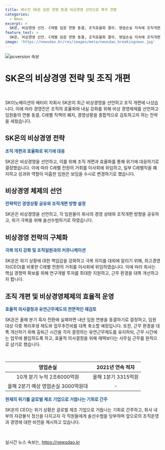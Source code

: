 ```yaml
---
title: 배수진 SK온 임원 연봉 동결 비상경영 선언으로 흑자 전환
categories:
  - News
excerpt: >
  SK온, 비상경영 선언. C레벨 임원 연봉 동결, 조직효율화 결의. 영업손실 지속에 조직개편과 임원 축소 등 신속 대응. 해외 출장·복리후생 제도 대폭 축소. 연구개발 투자 유지, 업무추진비 축소. 유연근무제는 유지하되 사무실 근무 우선. CEO는 경영진과 구성원에 강력한 동참 요청. 위기는 내실 다지는 기회로 이 CEO는 강조.
feature_text: >
  SK온, 비상경영 선언. C레벨 임원 연봉 동결, 조직효율화 결의. 영업손실 지속에 조직개편과 임원 축소 등 신속 대응. 해외 출장·복리후생 제도 대폭 축소. 연구개발 투자 유지, 업무추진비 축소. 유연근무제는 유지하되 사무실 근무 우선. CEO는 경영진과 구성원에 강력한 동참 요청. 위기는 내실 다지는 기회로 이 CEO는 강조.
image: 'https://newsdao.kr/res/images/meta/newsdao_breakingnews.jpg'
---
```


<p><img src="https://newsdao.kr/res/images/meta/newsdao_breakingnews.jpg" alt="pcversion 속보" /></p>

<h1>SK온의 비상경영 전략 및 조직 개편</h1>

<p data-ke-size="size16">&nbsp;</p>

<p>SK이노베이션의 배터리 자회사 SK온이 최근 비상경영을 선언하고 조직 개편에 나섰습니다. 이에 따라 경영진은 조직의 효율화와 내실 강화를 위해 비상 경영체제를 선언하고 임원들의 연봉 동결, C레벨 직책의 폐지, 경영상황을 종합적으로 검토하고자 하는 전략을 세웠습니다.</p></p>

<h2 data-ke-size="size26">SK온의 비상경영 전략</h2>

<p><b><span style="color: #1a5490;">조직 개편과 효율화로 위기에 대응</span></b></p>

<p>SK온은 비상경영을 선언하고, 이를 위해 조직 개편과 효율화를 통해 위기에 대응하기로 결정했습니다. 이에 따라 C레벨 전원의 거취를 이사회에 위임하고, 일부 C레벨직을 폐지하고 성과와 역할이 미흡한 임원은 보임을 수시로 변경하기로 했습니다.</p>

<h2 data-ke-size="size26">비상경영 체제의 선언</h2>

<p><b><span style="color: #1a5490;">전략적인 경영상황 공유와 조직개편 방향 설정</span></b></p>

<p>SK온은 비상경영을 선언하고, 각 임원들이 회사의 경영 상태와 조직개편 방향을 공유하고, 위기 극복을 위해 솔선수범하기로 하였습니다.</p>

<h2 data-ke-size="size26">비상경영 전략의 구체화</h2>

<p><b><span style="color: #1a5490;">극복 의지 강화 및 조직일원과의 커뮤니케이션</span></b></p>

<p>SK온은 위기 상황에 대한 책임감을 강화하고 극복 의지를 대외에 알리기 위해, 최고경영자(CEO)를 비롯한 C레벨 전원의 거취를 이사회에 위임하였습니다. 이에 따라 회사는 핵심 경쟁력 확보를 위해 연구개발 투자를 최대한 지원하고, 근무 환경을 대폭 개선하고자 합니다.</p>

<h2 data-ke-size="size26">조직 개편 및 비상경영체제의 효율적 운영</h2>

<p><b><span style="color: #1a5490;">효율적 의사결정과 유연근무제도의 전면적인 재검토</span></b></p>

<p>SK온은 올해 분기 흑자 전환에 실패하면 내년 임원 연봉을 동결하기로 결정하고, 임원 대상 각종 복리후생 제도와 업무추진비를 대폭 축소할 예정입니다. 또한, 근무 환경을 대폭 개선하기 위해 출퇴근 시간을 각자 결정하는 유연근무제도를 유지하되, 근무 시간에는 업무에 몰입하도록 하고, 효율적 의사결정을 위해 재택보다는 사무실 근무를 원칙으로 삼기로 했습니다.</p>

<p data-ke-size="size16">&nbsp;</p>

<table>
<thead>
<tr>
<th style="text-align: center;">영업손실</th>
<th style="text-align: center;">2021년 연속 적자</th>
</tr>
</thead>
<tbody>
<tr>
<td style="text-align: center;">10개 분기 누적 2조6000억원</td>
<td style="text-align: center;">올해 1분기 3315억원</td>
</tr>
<tr>
<td style="text-align: center;">올해 2분기 예상 영업손실 3000억원대</td>
<td style="text-align: center;">-</td>
</tr>
</tbody>
</table>

<p><b><span style="color: #1a5490;">현재의 위기를 글로벌 제조 기업으로 거듭나는 기회로 간주</span></b></p>

<p>SK온의 CEO는 위기 상황은 글로벌 제조 기업으로 거듭나는 기회로 간주하고, 회사 내부의 자강불식 정신을 다지고자 각 직원들에게 솔선수범을 당부하며 앞으로의 조직운영과 경영에 대한 비전을 제시하고 있습니다.</p>

<p data-ke-size="size16">&nbsp;</p>
실시간 뉴스 속보는, <a href="https://newsdao.kr" rel="dofollow">https://newsdao.kr</a>


